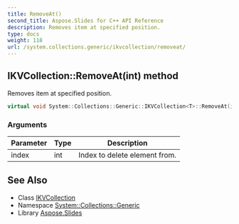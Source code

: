 ```yaml
---
title: RemoveAt()
second_title: Aspose.Slides for C++ API Reference
description: Removes item at specified position.
type: docs
weight: 118
url: /system.collections.generic/ikvcollection/removeat/
---
```

## IKVCollection::RemoveAt(int) method


Removes item at specified position.

```cpp
virtual void System::Collections::Generic::IKVCollection<T>::RemoveAt(int index) override
```


### Arguments

| Parameter | Type | Description |
| --- | --- | --- |
| index | int | Index to delete element from. |

## See Also

* Class [IKVCollection](../)
* Namespace [System::Collections::Generic](../../)
* Library [Aspose.Slides](../../../)